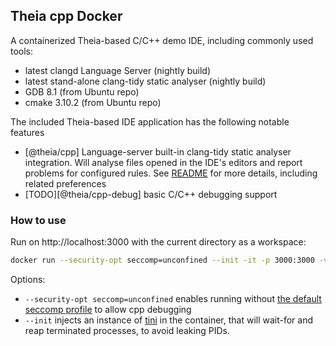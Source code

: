 ## Theia cpp Docker

A containerized Theia-based C/C++ demo IDE, including commonly used tools:
- latest clangd Language Server (nightly build)
- latest stand-alone clang-tidy static analyser (nightly build)
- GDB 8.1 (from Ubuntu repo)
- cmake 3.10.2 (from Ubuntu repo)

The included Theia-based IDE application has the following notable features
- [@theia/cpp] Language-server built-in clang-tidy static analyser integration. Will analyse files opened in the IDE's editors and report problems for configured rules. See [README](https://github.com/theia-ide/theia/tree/master/packages/cpp#using-the-clang-tidy-linter) for more details, including related preferences
- [TODO][@theia/cpp-debug] basic C/C++ debugging support

### How to use

Run on http://localhost:3000 with the current directory as a workspace:

```bash
docker run --security-opt seccomp=unconfined --init -it -p 3000:3000 -v "$(pwd):/home/project:cached" theiaide/theia-cpp:next
```

Options:
- `--security-opt seccomp=unconfined` enables running without [the default seccomp profile](https://docs.docker.com/engine/security/seccomp/) to allow cpp debugging
- `--init` injects an instance of [tini](https://github.com/krallin/tini) in the container, that will wait-for and reap terminated processes, to avoid leaking PIDs.
